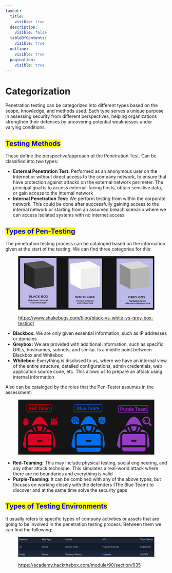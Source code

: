 ```yaml
---
layout:
  title:
    visible: true
  description:
    visible: false
  tableOfContents:
    visible: true
  outline:
    visible: true
  pagination:
    visible: true
---
```


# Categorization

Penetration testing can be categorized into different types based on the scope, knowledge, and methods used. Each type serves a unique purpose in assessing security from different perspectives, helping organizations strengthen their defenses by uncovering potential weaknesses under varying conditions.

## <mark style="color:blue;">Testing Methods</mark>&#x20;

These define the perspective/approach of the Penetration Test. Can be classified into two types:

* **External Penetration Test:** Performed as an anonymous user on the Internet or without direct access to the company network, to ensure that have protection against attacks on the external network perimeter. The principal goal is to access external-facing hosts, obtain sensitive data, or gain access to the internal network
* **Internal Penetration Test:** We perform testing from within the corporate network. This could be done after successfully gaining access to the internal network or starting from an assumed breach scenario where we can access isolated systems with no internet access

## <mark style="color:blue;">Types of Pen-Testing</mark>&#x20;

The penetration testing process can be cataloged based on the information given at the start of the testing. We can find three categories for this:&#x20;

<figure><img src="../.gitbook/assets/image (259) (1).png" alt=""><figcaption><p><a href="https://www.shakebugs.com/blog/black-vs-white-vs-grey-box-testing/">https://www.shakebugs.com/blog/black-vs-white-vs-grey-box-testing/</a></p></figcaption></figure>

* **Blackbox:** We are only given essential information, such as IP addresses or domains
* **Greybox:** We are provided with additional information, such as specific URLs, hostnames, subnets, and similar. Is a middle point between Blackbox and Whitebox
* **Whitebox:** Everything is disclosed to us, where we have an internal view of the entire structure, detailed configurations, admin credentials, web application source code, etc. This allows us to prepare an attack using internal information

Also can be cataloged by the roles that the Pen-Tester assumes in the assessment:

<figure><img src="../.gitbook/assets/image (258) (1).png" alt=""><figcaption></figcaption></figure>

* **Red-Teaming:** This may include physical testing, social engineering, and any other attack technique. This simulates a real-world attack where there are no boundaries and everything is valid
* **Purple-Teaming:** It can be combined with any of the above types, but focuses on working closely with the defenders (The Blue Team) to discover and at the same time solve the security gaps

## <mark style="color:blue;">Types of Testing Environments</mark>

It usually refers to specific types of company activities or assets that are going to be involved in the penetration testing process. Between them we can find the following:

<figure><img src="../.gitbook/assets/image (260) (1).png" alt=""><figcaption><p><a href="https://academy.hackthebox.com/module/90/section/935">https://academy.hackthebox.com/module/90/section/935</a></p></figcaption></figure>
